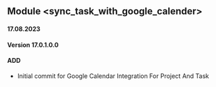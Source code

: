 ## Module <sync_task_with_google_calender>

#### 17.08.2023
#### Version 17.0.1.0.0
#### ADD
- Initial commit for Google Calendar Integration For Project And Task
